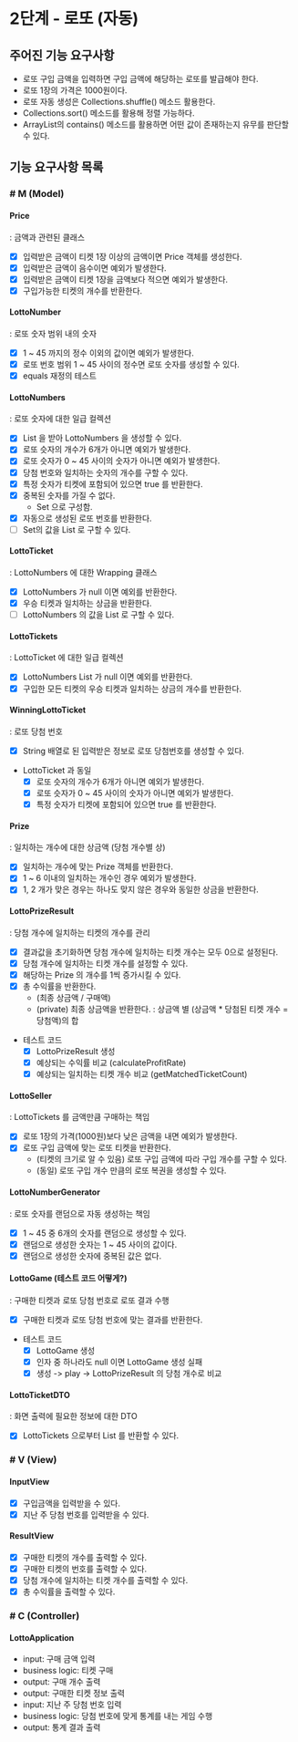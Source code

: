# 2단계 - 로또 (자동)
## 주어진 기능 요구사항
- 로또 구입 금액을 입력하면 구입 금액에 해당하는 로또를 발급해야 한다.
- 로또 1장의 가격은 1000원이다.
- 로또 자동 생성은 Collections.shuffle() 메소드 활용한다.
- Collections.sort() 메소드를 활용해 정렬 가능하다.
- ArrayList의 contains() 메소드를 활용하면 어떤 값이 존재하는지 유무를 판단할 수 있다.

## 기능 요구사항 목록 
### # M (Model)
#### Price
: 금액과 관련된 클래스
- [x] 입력받은 금액이 티켓 1장 이상의 금액이면 Price 객체를 생성한다. 
- [x] 입력받은 금액이 음수이면 예외가 발생한다.
- [x] 입력받은 금액이 티켓 1장을 금액보다 적으면 예외가 발생한다.
- [x] 구입가능한 티켓의 개수를 반환한다.

#### LottoNumber
: 로또 숫자 범위 내의 숫자 
- [x] 1 ~ 45 까지의 정수 이외의 값이면 예외가 발생한다.
- [x] 로또 번호 범위 1 ~ 45 사이의 정수면 로또 숫자를 생성할 수 있다.
- [x] equals 재정의 테스트 

#### LottoNumbers
: 로또 숫자에 대한 일급 컬렉션 
- [x] List<Integer> 을 받아 LottoNumbers 을 생성할 수 있다.
- [x] 로또 슷자의 개수가 6개가 아니면 예외가 발생한다.
- [x] 로또 슷자가 0 ~ 45 사이의 숫자가 아니면 예외가 발생한다.
- [x] 당첨 번호와 일치하는 숫자의 개수를 구할 수 있다.
- [x] 특정 숫자가 티켓에 포함되어 있으면 true 를 반환한다.
- [x] 중복된 숫자를 가질 수 없다. 
    - Set 으로 구성함.
- [x] 자동으로 생성된 로또 번호를 반환한다.
- [ ] Set<LottoNumber>의 값을 List<Integer> 로 구할 수 있다. 

#### LottoTicket
: LottoNumbers 에 대한 Wrapping 클래스 
- [x] LottoNumbers 가 null 이면 예외를 반환한다.
- [x] 우승 티켓과 일치하는 상금을 반환한다.
- [ ] LottoNumbers 의 값을 List<Integer> 로 구할 수 있다. 

#### LottoTickets
: LottoTicket 에 대한 일급 컬렉션
- [x] LottoNumbers List 가 null 이면 예외를 반환한다.
- [x] 구입한 모든 티켓의 우승 티켓과 일치하는 상금의 개수를 반환한다. 

#### WinningLottoTicket
: 로또 당첨 번호 
- [x] String 배열로 된 입력받은 정보로 로또 당첨번호를 생성할 수 있다.
- LottoTicket 과 동일 
    - [x] 로또 슷자의 개수가 6개가 아니면 예외가 발생한다.
    - [x] 로또 슷자가 0 ~ 45 사이의 숫자가 아니면 예외가 발생한다.
    - [x] 특정 숫자가 티켓에 포함되어 있으면 true 를 반환한다.
    
#### Prize
: 일치하는 개수에 대한 상금액 (당첨 개수별 상)
- [x] 일치하는 개수에 맞는 Prize 객체를 반환한다.
- [x] 1 ~ 6 이내의 일치하는 개수인 경우 예외가 발생한다.
- [x] 1, 2 개가 맞은 경우는 하나도 맞지 않은 경우와 동일한 상금을 반환한다.

#### LottoPrizeResult
: 당첨 개수에 일치하는 티켓의 개수를 관리 
- [x] 결과값을 초기화하면 당첨 개수에 일치하는 티켓 개수는 모두 0으로 설정된다.
- [x] 당첨 개수에 일치하는 티켓 개수를 설정할 수 있다.
- [x] 해당하는 Prize 의 개수를 1씩 증가시킬 수 있다. 
- [x] 총 수익률을 반환한다. 
    - (최종 상금액 / 구매액)
    - (private) 최종 상금액을 반환한다. : 상금액 별 (상금액 * 당첨된 티켓 개수 = 당첨액)의 합 
- 테스트 코드 
    - [x] LottoPrizeResult 생성 
    - [x] 예상되는 수익률 비교 (calculateProfitRate)
    - [x] 예상되는 일치하는 티켓 개수 비교 (getMatchedTicketCount)

#### LottoSeller
: LottoTickets 를 금액만큼 구매하는 책임 
- [x] 로또 1장의 가격(1000원)보다 낮은 금액을 내면 예외가 발생한다.
- [x] 로또 구입 금액에 맞는 로또 티켓을 반환한다.
    - (티켓의 크기로 알 수 있음) 로또 구입 금액에 따라 구입 개수를 구할 수 있다.
    - (동일) 로또 구입 개수 만큼의 로또 복권을 생성할 수 있다.

#### LottoNumberGenerator
: 로또 숫자를 랜덤으로 자동 생성하는 책임 
- [x] 1 ~ 45 중 6개의 숫자를 랜덤으로 생성할 수 있다.
- [x] 랜덤으로 생성한 숫자는 1 ~ 45 사이의 값이다.
- [x] 랜덤으로 생성한 숫자에 중복된 값은 없다.

#### LottoGame (테스트 코드 어떻게?)
: 구매한 티켓과 로또 당첨 번호로 로또 결과 수행 
- [x] 구매한 티켓과 로또 당첨 번호에 맞는 결과를 반환한다.
- 테스트 코드
    - [x] LottoGame 생성
    - [x] 인자 중 하나라도 null 이면 LottoGame 생성 실패 
    - [x] 생성 -> play -> LottoPrizeResult 의 당첨 개수로 비교

#### LottoTicketDTO
: 화면 출력에 필요한 정보에 대한 DTO
- [x] LottoTickets 으로부터 List<LottoTicketDTO> 를 반환할 수 있다.

### # V (View)
#### InputView
- [x] 구입금액을 입력받을 수 있다.
- [x] 지난 주 당첨 번호를 입력받을 수 있다.

#### ResultView
- [x] 구매한 티켓의 개수를 출력할 수 있다. 
- [x] 구매한 티켓의 번호를 출력할 수 있다.
- [x] 당첨 개수에 일치하는 티켓 개수를 출력할 수 있다.
- [x] 총 수익률을 출력할 수 있다. 

### # C (Controller)
#### LottoApplication
- input: 구매 금액 입력
- business logic: 티켓 구매  
- output: 구매 개수 출력
- output: 구매한 티켓 정보 출력 
- input: 지난 주 당첨 번호 입력
- business logic: 당첨 번호에 맞게 통계를 내는 게임 수행 
- output: 통계 결과 출력 

